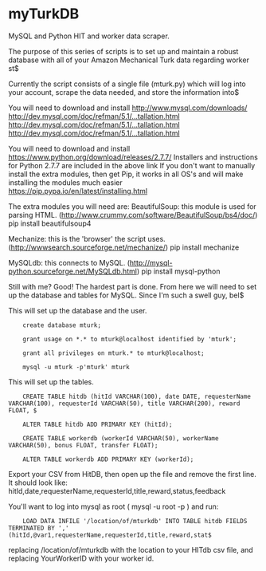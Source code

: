 myTurkDB
========

MySQL and Python HIT and worker data scraper.

The purpose of this series of scripts is to set up and maintain a robust database with all of your Amazon Mechanical Turk data regarding worker st$

Currently the script consists of a single file (mturk.py) which will log into your account, scrape the data needed, and store the information into$

You will need to download and install http://www.mysql.com/downloads/
http://dev.mysql.com/doc/refman/5.1/...tallation.html
http://dev.mysql.com/doc/refman/5.1/...tallation.html
http://dev.mysql.com/doc/refman/5.1/...tallation.html

You will need to download and install https://www.python.org/download/releases/2.7.7/
Installers and instructions for Python 2.7.7 are included in the above link
If you don't want to manually install the extra modules, then get Pip, it works in all OS's and will make installing the modules much easier
https://pip.pypa.io/en/latest/installing.html

The extra modules you will need are:
BeautifulSoup: this module is used for parsing HTML. (http://www.crummy.com/software/BeautifulSoup/bs4/doc/)
pip install beautifulsoup4

Mechanize: this is the 'browser' the script uses. (http://wwwsearch.sourceforge.net/mechanize/)
pip install mechanize

MySQLdb: this connects to MySQL. (http://mysql-python.sourceforge.net/MySQLdb.html)
pip install mysql-python


Still with me? Good! The hardest part is done. From here we will need to set up the database and tables for MySQL. Since I'm such a swell guy, bel$


This will set up the database and the user.

        create database mturk;

        grant usage on *.* to mturk@localhost identified by 'mturk';

        grant all privileges on mturk.* to mturk@localhost;

        mysql -u mturk -p'mturk' mturk

This will set up the tables.

        CREATE TABLE hitdb (hitId VARCHAR(100), date DATE, requesterName VARCHAR(100), requesterId VARCHAR(50), title VARCHAR(200), reward FLOAT, $

        ALTER TABLE hitdb ADD PRIMARY KEY (hitId);

        CREATE TABLE workerdb (workerId VARCHAR(50), workerName VARCHAR(50), bonus FLOAT, transfer FLOAT);

        ALTER TABLE workerdb ADD PRIMARY KEY (workerId);

Export your CSV from HitDB, then open up the file and remove the first line. It should look like:
        hitId,date,requesterName,requesterId,title,reward,status,feedback

You'll want to log into mysql as root ( mysql -u root -p ) and run:

        LOAD DATA INFILE '/location/of/mturkdb' INTO TABLE hitdb FIELDS TERMINATED BY ',' (hitId,@var1,requesterName,requesterId,title,reward,stat$

replacing /location/of/mturkdb with the location to your HITdb csv file, and replacing YourWorkerID with your worker id.

